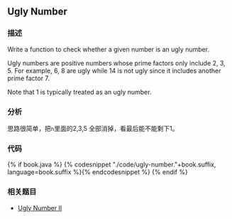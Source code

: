 ## Ugly Number


### 描述

Write a function to check whether a given number is an ugly number.

Ugly numbers are positive numbers whose prime factors only include 2, 3, 5. For example, 6, 8 are ugly while 14 is not ugly since it includes another prime factor 7.

Note that 1 is typically treated as an ugly number.


### 分析

思路很简单，把`n`里面的2,3,5 全部消掉，看最后能不能剩下1。


### 代码

{% if book.java %}
{% codesnippet "./code/ugly-number."+book.suffix, language=book.suffix %}{% endcodesnippet %}
{% endif %}


### 相关题目

* [Ugly Number II](ugly-number-ii.md)
